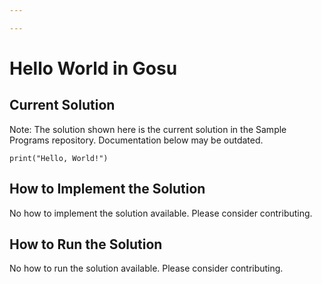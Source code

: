 ```yaml
---

---
```


# Hello World in Gosu

## Current Solution

Note: The solution shown here is the current solution in the Sample Programs repository. Documentation below may be outdated.

```Gosu
print("Hello, World!")

```

## How to Implement the Solution

No how to implement the solution available. Please consider contributing.

## How to Run the Solution

No how to run the solution available. Please consider contributing.